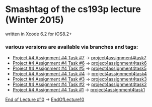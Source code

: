 # Smashtag of the cs193p lecture (Winter 2015)

written in Xcode 6.2 for iOS8.2+


### various versions are available via branches and tags:

+ [Project #4 Assignment #4 Task #7](http://cs193p.m2m.at/cs193p-project-4-assignment-4-task-7-winter-2015/) -> [project4assignment4task7](https://github.com/m2mtech/smashtag-2015/tree/project4assignment4task7)
+ [Project #4 Assignment #4 Task #6](http://cs193p.m2m.at/cs193p-project-4-assignment-4-task-6-winter-2015/) -> [project4assignment4task6](https://github.com/m2mtech/smashtag-2015/tree/project4assignment4task6)
+ [Project #4 Assignment #4 Task #5](http://cs193p.m2m.at/cs193p-project-4-assignment-4-task-5-winter-2015/) -> [project4assignment4task5](https://github.com/m2mtech/smashtag-2015/tree/project4assignment4task5)
+ [Project #4 Assignment #4 Task #4](http://cs193p.m2m.at/cs193p-project-4-assignment-4-task-4-winter-2015/) -> [project4assignment4task4](https://github.com/m2mtech/smashtag-2015/tree/project4assignment4task4)
+ [Project #4 Assignment #4 Task #3](http://cs193p.m2m.at/cs193p-project-4-assignment-4-task-3-winter-2015/) -> [project4assignment4task3](https://github.com/m2mtech/smashtag-2015/tree/project4assignment4task3)
+ [Project #4 Assignment #4 Task #2](http://cs193p.m2m.at/cs193p-project-4-assignment-4-task-2-winter-2015/) -> [project4assignment4task2](https://github.com/m2mtech/smashtag-2015/tree/project4assignment4task2)
+ [Project #4 Assignment #4 Task #1](http://cs193p.m2m.at/cs193p-project-4-assignment-4-task-1-winter-2015/) -> [project4assignment4task1](https://github.com/m2mtech/smashtag-2015/tree/project4assignment4task1)

[End of Lecture #10](http://cs193p.m2m.at/cs193p-lecture-10-table-view-winter-2015/) -> [EndOfLecture10](https://github.com/m2mtech/smashtag-2015/tree/EndOfLecture10)